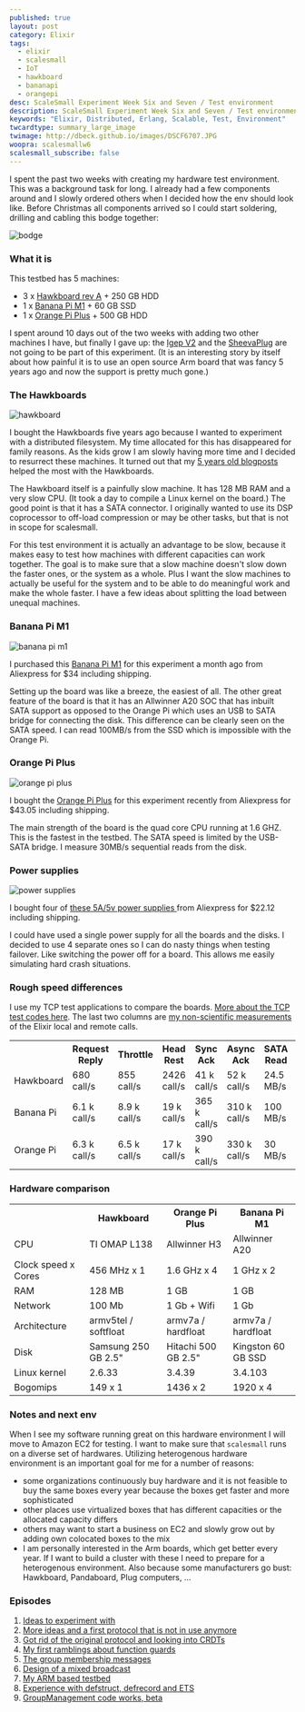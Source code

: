 ```yaml
---
published: true
layout: post
category: Elixir
tags:
  - elixir
  - scalesmall
  - IoT
  - hawkboard
  - bananapi
  - orangepi
desc: ScaleSmall Experiment Week Six and Seven / Test environment
description: ScaleSmall Experiment Week Six and Seven / Test environment
keywords: "Elixir, Distributed, Erlang, Scalable, Test, Environment"
twcardtype: summary_large_image
twimage: http://dbeck.github.io/images/DSCF6707.JPG
woopra: scalesmallw6
scalesmall_subscribe: false
---
```


I spent the past two weeks with creating my hardware test environment. This was a background task for long. I already had a few components around and I slowly ordered others when I decided how the env should look like. Before Christmas all components arrived so I could start soldering, drilling and cabling this bodge together:

![bodge](/images/DSCF6707.JPG)

### What it is

This testbed has 5 machines:

- 3 x [Hawkboard rev A](https://hawkboard.wordpress.com) + 250 GB HDD
- 1 x [Banana Pi M1](http://www.banana-pi.com/eacp_view.asp?id=35) + 60 GB SSD
- 1 x [Orange Pi Plus](http://www.orangepi.org) + 500 GB HDD

I spent around 10 days out of the two weeks with adding two other machines I have, but finally I gave up: the [Igep V2](/igep-v2-part1-first-impressions/) and the [SheevaPlug](/sheevaplug-experiences/) are not going to be part of this experiment. (It is an interesting story by itself about how painful it is to use an open source Arm board that was fancy 5 years ago and now the support is pretty much gone.)

### The Hawkboards

![hawkboard](/images/hawkboard-a.png)

I bought the Hawkboards five years ago because I wanted to experiment with a distributed filesystem. My time allocated for this has disappeared for family reasons. As the kids grow I am slowly having more time and I decided to resurrect these machines. It turned out that my [5 years old blogposts](/hawkboard-part3-gentoo-root-filesystem/) helped the most with the Hawkboards.

The Hawkboard itself is a painfully slow machine. It has 128 MB RAM and a very slow CPU. (It took a day to compile a Linux kernel on the board.)  The good point is that it has a SATA connector. I originally wanted to use its DSP coprocessor to off-load compression or may be other tasks, but that is not in scope for scalesmall.

For this test environment it is actually an advantage to be slow, because it makes easy to test how machines with different capacities can work together. The goal is to make sure that a slow machine doesn't slow down the faster ones, or the system as a whole. Plus I want the slow machines to actually be useful for the system and to be able to do meaningful work and make the whole faster. I have a few ideas about splitting the load between unequal machines.

### Banana Pi M1

![banana pi m1](/images/banana-pi-m1.jpg)

I purchased this [Banana Pi M1](http://www.aliexpress.com/item/Original-BPI-M1-A20-Dual-Core-1GB-RAM-Open-source-development-board-singel-board-computer-free/32341666319.html) for this experiment a month ago from Aliexpress for $34 including shipping.

Setting up the board was like a breeze, the easiest of all. The other great feature of the board is that it has an Allwinner A20 SOC that has inbuilt SATA support as opposed to the Orange Pi which uses an USB to SATA bridge for connecting the disk. This difference can be clearly seen on the SATA speed. I can read 100MB/s from the SSD which is impossible with the Orange Pi.

### Orange Pi Plus

![orange pi plus](/images/orange-pi-plus.jpg)

I bought the
[Orange Pi Plus](http://www.aliexpress.com/item/Orange-Pi-plus-H3-Quad-Core-1-6GHZ-1GB-RAM-4K-Open-source-development-board-banana/32248189300.html) for this experiment recently from Aliexpress for $43.05 including shipping.

The main strength of the board is the quad core CPU running at 1.6 GHZ. This is the fastest in the testbed. The SATA speed is limited by the USB-SATA bridge. I measure 30MB/s sequential reads from the disk.

### Power supplies

![power supplies](/images/power-supply.jpg)

I bought four of  [these 5A/5v power supplies ](http://www.aliexpress.com/item/Switch-Power-Supply-for-Led-Strip-AC-100V-240V-to-DC-5V-5A-25W-Power-Controller/1953835503.html) from Aliexpress for $22.12 including shipping.

I could have used a single power supply for all the boards and the disks. I decided to use 4 separate ones so I can do nasty things when testing failover. Like switching the power off for a board. This allows me easily simulating hard crash situations.

### Rough speed differences

I use my TCP test applications to compare the boards. [More about the TCP test codes here](/Wrapping-up-my-Elixir-TCP-experiments/). The last two columns are [my non-scientific measurements](/Non-Scientific-Measurement-of-Elixir-Remote-Calls/) of the Elixir local and remote calls.

<p>
<table>
  <tr>
    <th>&nbsp;</th>
    <th>Request<br/>Reply</th>
    <th>Throttle</th>
    <th>Head<br/>Rest</th>
    <th>Sync<br/>Ack</th>
    <th>Async<br/>Ack</th>
    <th>SATA<br/>Read</th>
    <th>Local<br/>call</th>
    <th>Remote<br/>call</th>
  </tr>
  <tr>
    <td>Hawkboard</td>
    <td>680 call/s</td>
    <td>855 call/s</td>
    <td>2426 call/s</td>
    <td>41 k call/s</td>
    <td>52 k call/s</td>
    <td>24.5 MB/s</td>
    <td>5.478 us</td>
    <td>21.317 us</td>
  </tr>
  <tr>
    <td>Banana Pi</td>
    <td>6.1 k call/s</td>
    <td>8.9 k call/s</td>
    <td>19 k call/s</td>
    <td>365 k call/s</td>
    <td>310 k call/s</td>
    <td>100 MB/s</td>
    <td>0.877 us</td>
    <td>4.068 us</td>
  </tr>
  <tr>
    <td>Orange Pi</td>
    <td>6.3 k call/s</td>
    <td>6.5 k call/s</td>
    <td>17 k call/s</td>
    <td>390 k call/s</td>
    <td>330 k call/s</td>
    <td>30 MB/s</td>
    <td>0.409 us</td>
    <td>2.161 us</td>
  </tr>
</table>
</p>

### Hardware comparison

<p>
<table>
  <tr>
    <th>&nbsp;</th>
    <th>Hawkboard</th>
    <th>Orange Pi<br/>Plus</th>
    <th>Banana Pi<br/>M1</th>
  </tr>
  <tr>
    <td>CPU</td>
    <td>TI OMAP L138</td>
    <td>Allwinner H3</td>
    <td>Allwinner A20</td>
  </tr>
  <tr>
    <td>Clock speed x Cores</td>
    <td>456 MHz x 1</td>
    <td>1.6 GHz x 4</td>
    <td>1 GHz x 2</td>
  </tr>
  <tr>
    <td>RAM</td>
    <td>128 MB</td>
    <td>1 GB</td>
    <td>1 GB</td>
  </tr>
  <tr>
    <td>Network</td>
    <td>100 Mb</td>
    <td>1 Gb + Wifi</td>
    <td>1 Gb</td>
  </tr>
  <tr>
    <td>Architecture</td>
    <td>armv5tel / softfloat</td>
    <td>armv7a / hardfloat</td>
    <td>armv7a / hardfloat</td>
  </tr>
  <tr>
    <td>Disk</td>
    <td>Samsung 250 GB 2.5"</td>
    <td>Hitachi 500 GB 2.5"</td>
    <td>Kingston 60 GB SSD</td>
  </tr>
  <tr>
    <td>Linux kernel</td>
    <td>2.6.33</td>
    <td>3.4.39</td>
    <td>3.4.103</td>
  </tr>
  <tr>
    <td>Bogomips</td>
    <td>149 x 1</td>
    <td>1436 x 2</td>
    <td>1920 x 4</td>
  </tr>
</table>
</p>

### Notes and next env

When I see my software running great on this hardware environment I will move to Amazon EC2 for testing. I want to make sure that `scalesmall` runs on a diverse set of hardwares. Utilizing heterogenous hardware environment is an important goal for me for a number of reasons:

- some organizations continuously buy hardware and it is not feasible to buy the same boxes every year because the boxes get faster and more sophisticated
- other places use virtualized boxes that has different capacities or the allocated capacity differs
- others may want to start a business on EC2 and slowly grow out by adding own colocated boxes to the mix
- I am personally interested in the Arm boards, which get better every year. If I want to build a cluster with these I need to prepare for a heterogenous environment. Also because some manufacturers go bust: Hawkboard, Pandaboard, Plug computers, ...

### Episodes

1. [Ideas to experiment with](/Scalesmall-Experiment-Begins/)
2. [More ideas and a first protocol that is not in use anymore](/Scalesmall-W1-Combininig-Events/)
3. [Got rid of the original protocol and looking into CRDTs](/Scalesmall-W2-First-Redesign/)
4. [My first ramblings about function guards](/Scalesmall-W3-Elixir-Macro-Guards/)
5. [The group membership messages](/Scalesmall-W4-Message-Contents-Finalized/)
6. [Design of a mixed broadcast](/Scalesmall-W5-UDP-Multicast-Mixed-With-TCP/)
7. [My ARM based testbed](/Scalesmall-W6-W7-Test-environment/)
8. [Experience with defstruct, defrecord and ETS](/Scalesmall-W8-W10-Elixir-Tuples-Maps-and-ETS/)
9. [GroupManagement code works, beta](/Scalesmall-W11-W13-Group-Manager-Implementation/)


